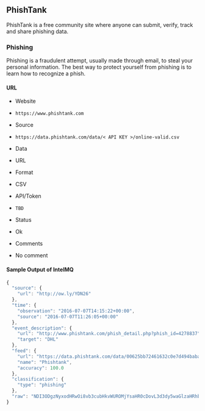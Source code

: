 ## PhishTank

PhishTank is a free community site where anyone can submit, verify, track and
share phishing data.

### Phishing

Phishing is a fraudulent attempt, usually made through email, to steal your
personal information. The best way to protect yourself from phishing is to learn
how to recognize a phish.

#### URL
>
* Website
 - `https://www.phishtank.com`
* Source
 - `https://data.phishtank.com/data/< API KEY >/online-valid.csv`
* Data
 - URL
* Format
 - CSV
* API/Token
 - `TBD`
* Status
 - Ok
* Comments
 - No comment

#### Sample Output of IntelMQ

```javascript
{
  "source": {
    "url": "http://ow.ly/YDN26"
  },
  "time": {
    "observation": "2016-07-07T14:15:22+00:00",
    "source": "2016-07-07T11:26:05+00:00"
  },
  "event_description": {
    "url": "http://www.phishtank.com/phish_detail.php?phish_id=4278837",
    "target": "DHL"
  },
  "feed": {
    "url": "https://data.phishtank.com/data/00625bb72461632c0e7d494baba9b3524e439c672c4deab6f09a617b2fa887f8/online-valid.csv",
    "name": "Phishtank",
    "accuracy": 100.0
  },
  "classification": {
    "type": "phishing"
  },
  "raw": "NDI3ODgzNyxodHRwOi8vb3cubHkvWUROMjYsaHR0cDovL3d3dy5waGlzaHRhbmsuY29tL3BoaXNoX2RldGFpbC5waHA/cGhpc2hfaWQ9NDI3ODgzNywyMDE2LTA3LTA3VDExOjI2OjA1KzAwOjAwLHllcywyMDE2LTA3LTA3VDEzOjMyOjU1KzAwOjAwLHllcyxESEw="
}
```
